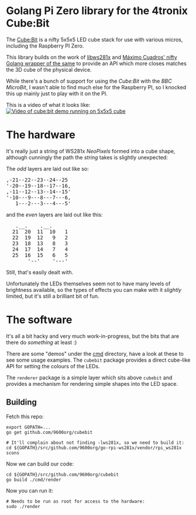 # Golang Pi Zero library for the 4tronix Cube:Bit

The [Cube:Bit](https://4tronix.co.uk/cubebit) is a nifty 5x5x5 LED cube
stack for use with various micros, including the Raspberry PI Zero. 

This library builds on the work of [libws281x](https://github.com/jgarff/rpi_ws281x)
and [Máximo Cuadros' nifty Golang wrapper of the same](https://github.com/mcuadros/go-rpi-ws281x)
to provide an API which more closes matches the 3D cube of the physical
device.

While there's a bunch of support for using the *Cube:Bit* with the *BBC
MicroBit*, I wasn't able to find much else for the Raspberry PI, so I knocked
this up mainly just to play with it on the PI.

This is a video of what it looks like:<br/>
[![Video of cube:bit demo running on 5x5x5 cube](http://freegifmaker.me/img/res/1/5/3/7/9/0/1537907105275571.gif)](https://www.youtube.com/watch?v=nqZ-78w0zQs "Cube:bit demo")

# The hardware

It's really just a string of WS281x *NeoPixels* formed into a cube shape,
although cunningly the path the *string* takes is slightly unexpected:

The *odd* layers are laid out like so:
<pre>
,-21--22--23--24--25
'-20--19--18--17--16,
,-11--12--13--14--15'
'-10---9---8---7---6,
   1---2---3---4---5'
</pre>

and the *even* layers are laid out like this:
<pre>
   .__.    .__.
  21  20  11  10   1
  22  19  12   9   2
  23  18  13   8   3
  24  17  14   7   4
  25  16  15   6   5
       '--'    '---'
</pre>

Still, that's easily dealt with.

Unfortunately the LEDs themselves seem not to have many levels of brightness
available, so the types of effects you can make with it *slightly* limited,
but it's still a brilliant bit of fun.

# The software

It's all a bit hacky and very much work-in-progress, but the bits that are
there do *something* at least :)

There are some "demos" under the [cmd](cmd) directory, have a look at these to
see some usage examples. 
The `cubebit` package provides a direct cube-like API for setting the colours
of the LEDs.

The `renderer` package is a simple layer which sits above `cubebit` and
provides a mechanism for rendering simple shapes into the LED space.

## Building

Fetch this repo:
   ```
   export GOPATH=...
   go get github.com/9600org/cubebit

   # It'll complain about not finding -lws281x, so we need to build it:
   cd ${GOPATH}/src/github.com/9600org/go-rpi-ws281x/vendor/rpi_ws281x
   scons

   ```

Now we can build our code:
   ```
   cd ${GOPATH}/src/github.com/9600org/cubebit
   go build ./cmd/render
   ```

Now you can run it:
   ```
   # Needs to be run as root for access to the hardware:
   sudo ./render
   ```

